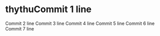 # thythuCommit 1 line
Commit 2 line
Commit 3 line
Commit 4 line
Commit 5 line
Commit 6 line
Commit 7 line

